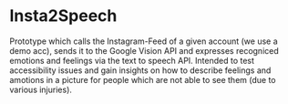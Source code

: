 # Insta2Speech

Prototype which calls the Instagram-Feed of a given account (we use a demo acc), sends it to the Google Vision API and expresses recogniced emotions and feelings via the text to speech API. Intended to test accessibility issues and gain insights on how to describe feelings and amotions in a picture for people which are not able to see them (due to various injuries).